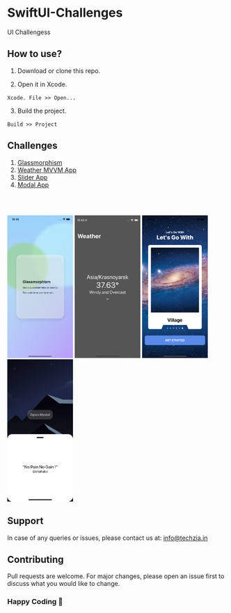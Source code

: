 # SwiftUI-Challenges
UI Challengess

## How to use?

1. Download or clone this repo.

2. Open it in Xcode.
```
Xcode. File >> Open...
```
3. Build the project.
```
Build >> Project
```

## Challenges 

1. [Glassmorphism](https://github.com/abdulbasitha/SwiftUI-Challenges/tree/master/Glassmorphism)
2. [Weather MVVM App](https://github.com/abdulbasitha/SwiftUI-Challenges/tree/master/Weather)
3. [Slider App](https://github.com/abdulbasitha/SwiftUI-Challenges/tree/master/Slider%20App)
4. [Modal App](https://github.com/abdulbasitha/SwiftUI-Challenges/tree/master/SwiftUI_Model_App)


<br><br>


<div>
<img src="https://github.com/abdulbasitha/SwiftUI-Challenges/blob/master/ASSESTS/1.png" width="30%" height="30%" >
<img src="https://github.com/abdulbasitha/SwiftUI-Challenges/blob/master/ASSESTS/2.png" width="30%" height="30%" >
<img src="https://github.com/abdulbasitha/SwiftUI-Challenges/blob/master/ASSESTS/3.png" width="30%" height="30%" >
  <img src="https://github.com/abdulbasitha/SwiftUI-Challenges/blob/master/ASSESTS/4.png" width="30%" height="30%" >
</div>


## Support

In case of any queries or issues, please contact us at:
[info@techzia.in](mailto:info@techzia.in)


## Contributing
Pull requests are welcome. For major changes, please open an issue first to discuss what you would like to change.

### Happy Coding 💖

